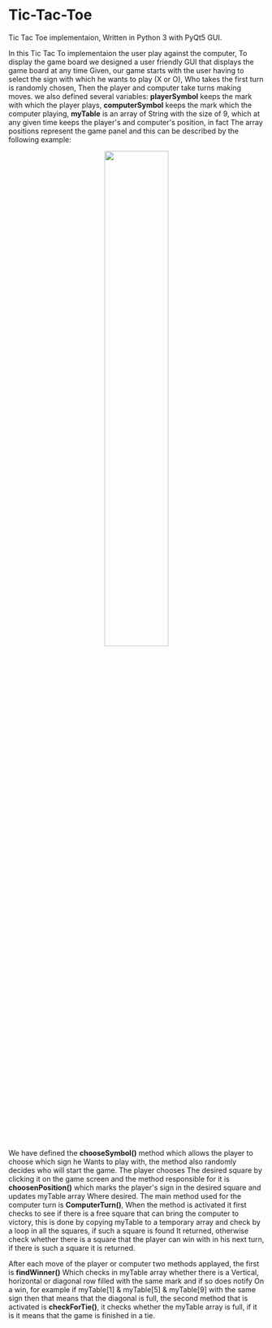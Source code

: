 # Tic-Tac-Toe
Tic Tac Toe implementaion, Written in Python 3 with PyQt5 GUI.

In this Tic Tac To implementaion the user play against the computer, To display the game board we designed a user friendly GUI that displays the game board at any time Given, our game starts with the user having to select the sign with which he wants to play (X or O),  Who takes the first turn is randomly chosen, Then the player and computer take turns making moves. we also defined several variables: **playerSymbol** keeps the mark with which the player plays, **computerSymbol** keeps the mark which the computer playing, **myTable** is an array of String with the size of 9, which at any given time keeps the player's and computer's position, in fact The array positions represent the game panel and this can be described by the following example:

<p align="center"> 
<img src="https://user-images.githubusercontent.com/31032862/57181593-7c407d00-6e9e-11e9-8576-5a51f706c717.png" width="50%">
</p>

We have defined the **chooseSymbol()** method which allows the player to choose which sign he Wants to play with, the method also randomly decides who will start the game. The player chooses The desired square by clicking it on the game screen and the method responsible for it is **choosenPosition()** which marks the player's sign in the desired square and updates myTable array Where desired. The main method used for the computer turn is **ComputerTurn()**, When the method is activated it first checks to see if there is a free square that can bring the computer to victory, this is done by copying myTable to a temporary array and check by a loop in all the squares, if such a square is found It returned, otherwise check whether there is a square that the player can win with in his next turn, if there is such a square it is returned.

After each move of the player or computer two methods applayed, the first is **findWinner()** Which checks in myTable array whether there is a Vertical, horizontal or diagonal row filled with the same mark and if so does notify On a win, for example if myTable[1] & myTable[5] & myTable[9] with the same sign then that means that the diagonal is full, the second method that is activated is **checkForTie()**, it checks whether the myTable array is full, if it is it means that the game is finished in a tie.
